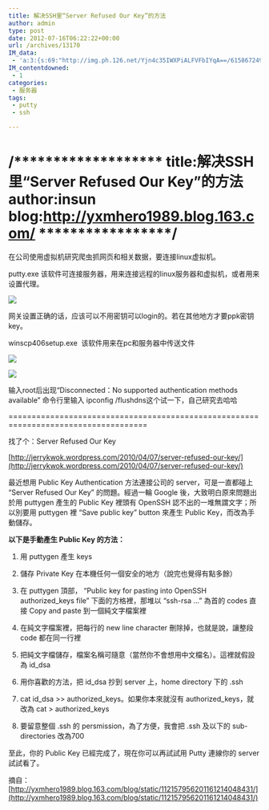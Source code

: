 ```yaml
---
title: 解决SSH里“Server Refused Our Key”的方法
author: admin
type: post
date: 2012-07-16T06:22:22+00:00
url: /archives/13170
IM_data:
 - 'a:3:{s:69:"http://img.ph.126.net/Yjn4c35IWXPiALFVFbIYqA==/615867249059712387.jpg";s:78:"http://blog.haohtml.com/wp-content/uploads/2012/07/e079_615867249059712387.jpg";s:70:"http://img.ph.126.net/sYukklNPklb1sJuukZ-4jA==/2623628257936821436.jpg";s:79:"http://blog.haohtml.com/wp-content/uploads/2012/07/1106_2623628257936821436.jpg";s:70:"http://img.ph.126.net/RKOvh55slGao7NhKXpoS1A==/1040612988916092573.jpg";s:79:"http://blog.haohtml.com/wp-content/uploads/2012/07/ed2b_1040612988916092573.jpg";}'
IM_contentdowned:
 - 1
categories:
 - 服务器
tags:
 - putty
 - ssh

---
```

/\***\***\***\***\***\***\***\***\***\***\***\***\***\***\*****
title:解决SSH里“Server Refused Our Key”的方法
author:insun
blog:http://yxmhero1989.blog.163.com/
\***\***\***\***\***\***\***\***\***\***\***\***\***\***\***\****/
=========================================================================

在公司使用虚拟机研究爬虫抓网页和相关数据，要连接linux虚拟机。

putty.exe 该软件可连接服务器，用来连接远程的linux服务器和虚拟机，或者用来设置代理。

[![](http://blog.haohtml.com/wp-content/uploads/2012/07/615867249059712387.jpg)](http://blog.haohtml.com/wp-content/uploads/2012/07/615867249059712387.jpg)

网关设置正确的话，应该可以不用密钥可以login的。若在其他地方才要ppk密钥key。

winscp406setup.exe  该软件用来在pc和服务器中传送文件

[![](http://blog.haohtml.com/wp-content/uploads/2012/07/putty_2.jpg)](http://blog.haohtml.com/wp-content/uploads/2012/07/putty_2.jpg)

[![](http://blog.haohtml.com/wp-content/uploads/2012/07/winscp.jpg)](http://blog.haohtml.com/wp-content/uploads/2012/07/winscp.jpg)



输入root后出现“Disconnected：No supported authentication methods available”
命令行里输入 ipconfig /flushdns这个试一下，自己研究去哈哈

====================================================================================

找了个：Server Refused Our Key

[http://jerrykwok.wordpress.com/2010/04/07/server-refused-our-key/](http://jerrykwok.wordpress.com/2010/04/07/server-refused-our-key/)

最近想用 Public Key Authentication 方法連接公司的 server，可是一直都碰上 “Server Refused Our Key” 的問題。經過一輪 Google 後，大致明白原來問題出於用 puttygen 產生的 Public Key 裡頭有 OpenSSH 認不出的一堆無謂文字；所以別要用 puttygen 裡 “Save public key” button 來產生 Public Key，而改為手動儲存。


**以下是手動產生 Public Key 的方法：**

1) 用 puttygen 產生 keys


2) 儲存 Private Key 在本機任何一個安全的地方（說完也覺得有點多餘）


3) 在 puttygen 頂部， “Public key for pasting into OpenSSH authorized_keys file” 下面的方格裡，那堆以 “ssh-rsa …” 為首的 codes 直接 Copy and paste 到一個純文字檔案裡


4) 在純文字檔案裡，把每行的 new line character 刪除掉，也就是說，讓整段 code 都在同一行裡


5) 把純文字檔儲存，檔案名稱可隨意（當然你不會想用中文檔名）。這裡就假設為 id_dsa


6) 用你喜歡的方法，把 id_dsa 抄到 server 上，home directory 下的 .ssh


7) cat id_dsa >> authorized_keys。如果你本來就沒有 authorized_keys，就改為 cat > authorized_keys


8) 要留意整個 .ssh 的 persmission，為了方便，我會把 .ssh 及以下的 sub-directories 改為700


至此，你的 Public Key 已經完成了，現在你可以再試試用 Putty 連線你的 server 試試看了。


摘自： [http://yxmhero1989.blog.163.com/blog/static/112157956201161214048431/](http://yxmhero1989.blog.163.com/blog/static/112157956201161214048431/)